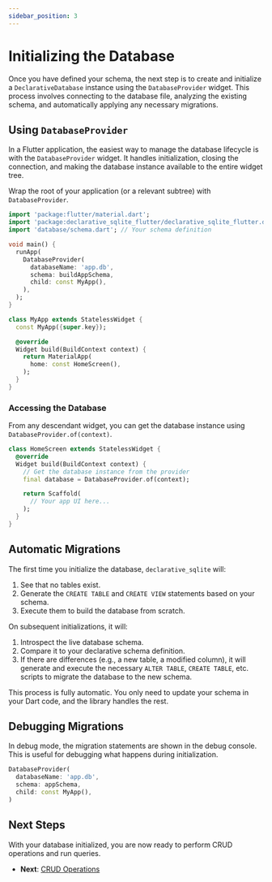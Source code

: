 ```yaml
---
sidebar_position: 3
---
```


# Initializing the Database

Once you have defined your schema, the next step is to create and initialize a `DeclarativeDatabase` instance using the `DatabaseProvider` widget. This process involves connecting to the database file, analyzing the existing schema, and automatically applying any necessary migrations.

## Using `DatabaseProvider`

In a Flutter application, the easiest way to manage the database lifecycle is with the `DatabaseProvider` widget. It handles initialization, closing the connection, and making the database instance available to the entire widget tree.

Wrap the root of your application (or a relevant subtree) with `DatabaseProvider`.

```dart title="lib/main.dart"
import 'package:flutter/material.dart';
import 'package:declarative_sqlite_flutter/declarative_sqlite_flutter.dart';
import 'database/schema.dart'; // Your schema definition

void main() {
  runApp(
    DatabaseProvider(
      databaseName: 'app.db',
      schema: buildAppSchema,
      child: const MyApp(),
    ),
  );
}

class MyApp extends StatelessWidget {
  const MyApp({super.key});

  @override
  Widget build(BuildContext context) {
    return MaterialApp(
      home: const HomeScreen(),
    );
  }
}
```

### Accessing the Database

From any descendant widget, you can get the database instance using `DatabaseProvider.of(context)`.

```dart
class HomeScreen extends StatelessWidget {
  @override
  Widget build(BuildContext context) {
    // Get the database instance from the provider
    final database = DatabaseProvider.of(context);

    return Scaffold(
      // Your app UI here...
    );
  }
}
```

## Automatic Migrations

The first time you initialize the database, `declarative_sqlite` will:
1. See that no tables exist.
2. Generate the `CREATE TABLE` and `CREATE VIEW` statements based on your schema.
3. Execute them to build the database from scratch.

On subsequent initializations, it will:
1. Introspect the live database schema.
2. Compare it to your declarative schema definition.
3. If there are differences (e.g., a new table, a modified column), it will generate and execute the necessary `ALTER TABLE`, `CREATE TABLE`, etc. scripts to migrate the database to the new schema.

This process is fully automatic. You only need to update your schema in your Dart code, and the library handles the rest.

## Debugging Migrations

In debug mode, the migration statements are shown in the debug console. This is useful for debugging what happens during initialization.

```dart
DatabaseProvider(
  databaseName: 'app.db',
  schema: appSchema,
  child: const MyApp(),
)
```

## Next Steps

With your database initialized, you are now ready to perform CRUD operations and run queries.

- **Next**: [CRUD Operations](./crud-operations.md)

